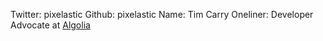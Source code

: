 Twitter: pixelastic
Github: pixelastic
Name: Tim Carry
Oneliner: Developer Advocate at <a href="https://www.algolia.com/" target="_blank">Algolia</a>